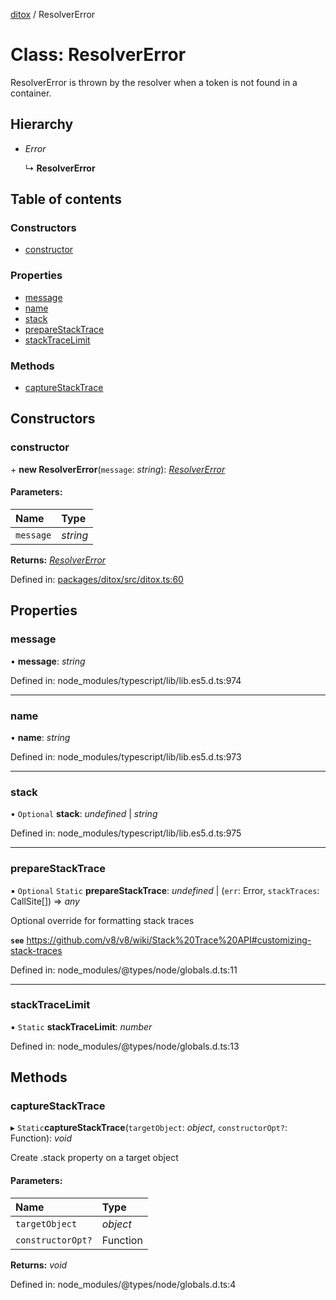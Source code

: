 [ditox](../README.md) / ResolverError

# Class: ResolverError

ResolverError is thrown by the resolver when a token is not found in a container.

## Hierarchy

* *Error*

  ↳ **ResolverError**

## Table of contents

### Constructors

- [constructor](resolvererror.md#constructor)

### Properties

- [message](resolvererror.md#message)
- [name](resolvererror.md#name)
- [stack](resolvererror.md#stack)
- [prepareStackTrace](resolvererror.md#preparestacktrace)
- [stackTraceLimit](resolvererror.md#stacktracelimit)

### Methods

- [captureStackTrace](resolvererror.md#capturestacktrace)

## Constructors

### constructor

\+ **new ResolverError**(`message`: *string*): [*ResolverError*](resolvererror.md)

#### Parameters:

Name | Type |
:------ | :------ |
`message` | *string* |

**Returns:** [*ResolverError*](resolvererror.md)

Defined in: [packages/ditox/src/ditox.ts:60](https://github.com/mnasyrov/ditox/blob/879016f/packages/ditox/src/ditox.ts#L60)

## Properties

### message

• **message**: *string*

Defined in: node_modules/typescript/lib/lib.es5.d.ts:974

___

### name

• **name**: *string*

Defined in: node_modules/typescript/lib/lib.es5.d.ts:973

___

### stack

• `Optional` **stack**: *undefined* \| *string*

Defined in: node_modules/typescript/lib/lib.es5.d.ts:975

___

### prepareStackTrace

▪ `Optional` `Static` **prepareStackTrace**: *undefined* \| (`err`: Error, `stackTraces`: CallSite[]) => *any*

Optional override for formatting stack traces

**`see`** https://github.com/v8/v8/wiki/Stack%20Trace%20API#customizing-stack-traces

Defined in: node_modules/@types/node/globals.d.ts:11

___

### stackTraceLimit

▪ `Static` **stackTraceLimit**: *number*

Defined in: node_modules/@types/node/globals.d.ts:13

## Methods

### captureStackTrace

▸ `Static`**captureStackTrace**(`targetObject`: *object*, `constructorOpt?`: Function): *void*

Create .stack property on a target object

#### Parameters:

Name | Type |
:------ | :------ |
`targetObject` | *object* |
`constructorOpt?` | Function |

**Returns:** *void*

Defined in: node_modules/@types/node/globals.d.ts:4
